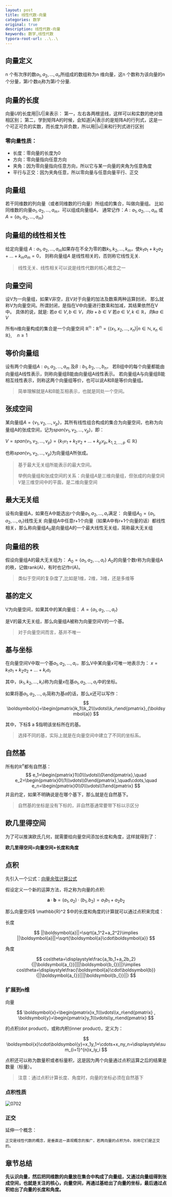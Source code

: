 ```yaml
---
layout: post
title: 线性代数-向量
categories: 数学
original: true
description: 线性代数-向量
keywords: 数学,线性代数
typora-root-url: ..\..\
---
```




## 向量定义

n 个有次序的数$a_1,a_2,...,a_n$所组成的数组称为n 维向量，这n 个数称为该向量的n 个分量，第i个数$a_i$称为第i个分量.

## 向量的长度

向量$U$的长度用||$U$||来表示：
第一，左右各两根竖线，这样可以和实数的绝对值相区别；
第二，学到矩阵A的时候，会知道|A|表示的是矩阵A的行列式，这是一个可正可负的实数，而长度为非负数，所以用||$u$||来和行列式进行区别


### 零向量性质：

- 长度：零向量的长度为0
- 方向：零向量指向任意方向
- 夹角：因为零向量指向任意方向，所以它与某一向量的夹角为任意角度
- 平行与正交：因为夹角任意，所以零向量与任意向量平行、正交

## 向量组

若干同维数的列向量（或者同维数的行向量）所组成的集合，叫做向量组。
比如同维数的向量$a_1,a_2,...,a_m$，可以组成向量组$A$，
通常记作：$A:a_1,a_2,...,a_m$ 或 $A=\{a_1,a_2,...,a_m\}$

## 向量组的线性相关性

给定向量组 $A:a_1,a_2,...,a_m$如果存在不全为零的数$k_1,k_2,...,
k_m$，使$k_1a_1 + k_2a_2 + ... + k_ma_m = 0$，
则称向量组$A$ 是线性相关的，否则称它线性无关.

> 线性无关、线性相关可以说是线性代数的核心概念之一

## 向量空间

设V为一向量组，如果V非空，且V对于向量的加法及数乘两种运算封闭，
那么就称V为向量空间。所谓封闭，是指在V中向量进行数乘和加减，其结果依然在V中。
具体的说，就是:
若$a \in V,b \in V，则a+b \in V$
若$a \in V,k \in \mathbb{R}，则ka \in V$

所有n维向量构成的集合是一个向量空间
$\mathbb{R^n}：
\mathbb{R^n}=\{(x_1,x_2,...,x_n)|n\in \mathbb{N},x_n\in\mathbb{R}\},\quad n\ge 1$

## 等价向量组

设有两个向量组$A:a_1,a_2,...,a_m$
及$B:b_1,b_2,...,b_n$，
若B组中的每个向量都能由向量组A线性表示，则称向量组B能由向量组A线性表示。
若向量组A与向量组B能相互线性表示，则称这两个向量组等价，也可以说A和B是等价向量组。

> 简单理解就是A和B能互相表示，也就是同处一个空间。

## 张成空间

某向量组$A=\{v_1,v_2,...,v_p\}$，其所有线性组合构成的集合为向量空间，也称为向量组A的张成空间，记为$span(v_1,v_2,...,v_p)$，即：

$V=span(v_1,v_2,...,v_p)=\{k_1v_1+k_2v_2+...+k_pv_p,k_{1,2,...,p}\in\mathbb{R}\}$

也称$span(v_1,v_2,...,v_p)$为向量组A所张成。

> 基于最大无关组所能表示的最大空间。
>
> 举例向量组和张成空间的关系：向量组$A$是三维向量组，但张成的向量空间$V$是三维空间中的平面，是二维向量空间

## 最大无关组

设有向量组A，如果在A中能选出r个向量$a_1,a_2,...,a_r$满足：
向量组$A_0=\{a_1,a_2,\dots,a_r\}$线性无关
向量组A中任意r+1个向量（如果A中有r+1个向量的话）都线性相关，那么称向量组$A_0$是向量组A的一个最大线性无关组，简称最大无关组

## 向量组的秩

假设向量组A的最大无关组为：
$A_0=\{a_1,a_2,...,a_r\}$
$A_0$的向量个数r称为向量组A的秩，记做rank(A)，有时也记作r(A)。

> 类似于空间的复杂度了,比如是1维，2维，3维，还是多维等

## 基的定义

V为向量空间，如果其中的某向量组：
$A=\{a_1,a_2,...,a_r\}$

是V的最大无关组，那么向量组A被称为向量空间V的一个基。

> 对于向量空间而言，基并不唯一

## 基与坐标

在向量空间V中取一个基$a_1,a_2,...,a_r$，那么V中某向量$x$可唯一地表示为：
$x=k_1a_1+k_2a_2+...+k_ra_r$

其中，$(k_1,k_2,...,k_r)$称为向量$x$在基$a_1,a_2,...,a_r$中的坐标。

如果将基$a_1,a_2,...,a_r$简称为基$a$的话，那么$x$还可以写作：
$$
\boldsymbol{x}=\begin{pmatrix}k_1\\k_2\\\vdots\\k_r\end{pmatrix}_{\boldsymbol{a}}
$$

其中，下标$ a $指明该坐标所在的基。

> 选择不同的基，实际上就是在向量空间中建立了不同的坐标系。

## 自然基

所有的$\mathbb{R}^n$都有自然基：
$$
e_1=\begin{pmatrix}1\\0\\\vdots\\0\end{pmatrix},\quad e_2=\begin{pmatrix}0\\1\\\vdots\\0\end{pmatrix},\quad\cdots,\quad e_n=\begin{pmatrix}0\\0\\\vdots\\1\end{pmatrix}
$$
并且约定，如果不明确说是在哪个基下，那么就是在自然基下。

> 自然基的坐标是没有下标的，非自然基通常要带下标以示区分

## 欧几里得空间

为了可以推演欧氏几何，就需要给向量空间添加长度和角度，这样就得到了：

**欧几里得空间=向量空间+长度和角度**

## 点积

先引入一个公式：[向量余弦计算公式](https://liuweiqiang.win/parts/公式证明-向量余弦计算/)

假设定义一个新的运算方法，将之称为向量的点积:

$$
\boldsymbol{a}\cdot\boldsymbol{b}=({a_1},{a_2})\cdot({b_1},{b_2})={a_1b_1}+{a_2b_2}
$$

那么向量空间$  \mathbb{R}^2  $中的长度和角度的计算就可以通过点积来完成：

长度

$$
||\boldsymbol{a}||=\sqrt{a_1^2+a_2^2}\implies ||\boldsymbol{a}||=\sqrt{\boldsymbol{a}\cdot\boldsymbol{a}}
$$

角度

$$
cos\theta=\displaystyle\frac{a_1b_1+a_2b_2}{||\boldsymbol{a_{}}||||\boldsymbol{b_{}}||}\implies cos\theta=\displaystyle\frac{\boldsymbol{a}\cdot\boldsymbol{b}}{||\boldsymbol{a_{}}||||\boldsymbol{b_{}}||}
$$

### 扩展到n维

向量

$$
\boldsymbol{x}=\begin{pmatrix}x_1\\\vdots\\x_n\end{pmatrix} , \boldsymbol{y}=\begin{pmatrix}y_1\\\vdots\\y_n\end{pmatrix}
$$

的点积(dot product)，或称内积(inner product)，定义为：

$$
\boldsymbol{x}\cdot\boldsymbol{y}=x_1y_1+\cdots+x_ny_n=\displaystyle\sum_{i=1}^{n}x_iy_i
$$

点积还可以称为数量积或者标量积，这是因为两个向量通过点积运算之后的结果是数量（标量）。

> 注意：通过点积计算长度、角度时，向量的坐标必须在自然基下
>

### 点积性质

![0702](/images/math/0702.svg)

### 正交

延伸一个概念：

```
正交是线性代数的概念，是垂直这一直观概念的推广，若两向量的点积为0，则称它们是正交的。
```

## 章节总结

**先认识向量，然后把同维数的向量放在集合中构成了向量组，又通过向量组得到张成空间，也就是关注的核心，向量空间，再通过基给出了向量的坐标，最后通过点积给出了向量的长度和角度。**

